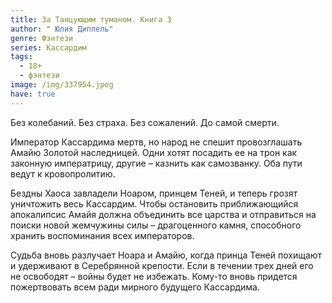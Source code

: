 ```yaml
---
title: За Танцующим туманом. Книга 3
author: " Юлия Диппель"
genre: Фэнтези
series: Кассардим
tags:
  - 18+
  - фэнтези
image: /img/337954.jpeg
have: true
---
```

Без колебаний. Без страха. Без сожалений. До самой смерти.

Император Кассардима мертв, но народ не спешит провозглашать Амайю Золотой наследницей. Одни хотят посадить ее на трон как законную императрицу, другие – казнить как самозванку. Оба пути ведут к кровопролитию.

Бездны Хаоса завладели Ноаром, принцем Теней, и теперь грозят уничтожить весь Кассардим. Чтобы остановить приближающийся апокалипсис Амайя должна объединить все царства и отправиться на поиски новой жемчужины силы – драгоценного камня, способного хранить воспоминания всех императоров.

Судьба вновь разлучает Ноара и Амайю, когда принца Теней похищают и удерживают в Серебрянной крепости. Если в течении трех дней его не освободят – войны будет не избежать. Кому-то вновь придется пожертвовать всем ради мирного будущего Кассардима.
